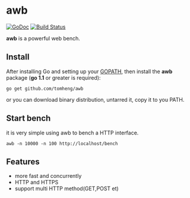 # awb
[![GoDoc](http://godoc.org/github.com/tomheng/awb?status.svg)](http://godoc.org/github.com/tomheng/awb) [![Build Status](https://travis-ci.org/tomheng/awb.svg)](https://travis-ci.org/tomheng/awb)

**awb** is a powerful web bench.

## Install 

After installing Go and setting up your [GOPATH](http://golang.org/doc/code.html#GOPATH), then install the **awb** package (**go 1.1** or greater is required):
~~~
go get github.com/tomheng/awb
~~~

or you can download binary distribution, untarred it, copy it to you PATH.

## Start bench

it is very simple using awb to bench a HTTP interface.

~~~
awb -n 10000 -n 100 http://localhost/bench
~~~

## Features

* more fast and concurrently
* HTTP and HTTPS
* support multi HTTP method(GET,POST et)
